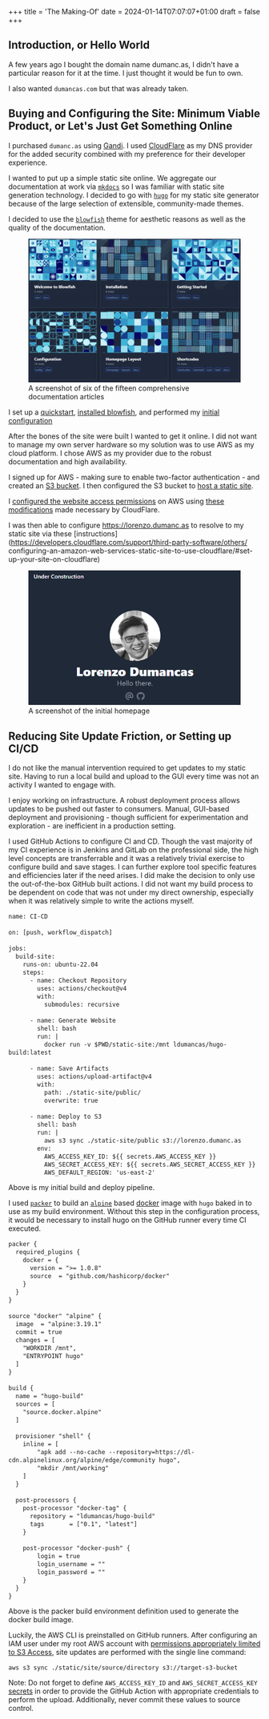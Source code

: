+++
title = 'The Making-Of'
date = 2024-01-14T07:07:07+01:00
draft = false
+++

## Introduction, or Hello World

A few years ago I bought the domain name dumanc.as, I didn't have a particular reason for it
at the time. I just thought it would be fun to own.

I also wanted `dumancas.com` but that was already taken.

## Buying and Configuring the Site: Minimum Viable Product, or Let's Just Get Something Online

I purchased `dumanc.as` using [Gandi](https://gandi.net). I used [CloudFlare](https://www.cloudflare.com/) as my DNS provider for the added security combined with my preference for their developer experience.

I wanted to put up a simple static site online. We aggregate our documentation at work via [`mkdocs`](https://www.mkdocs.org/)
so I was familiar with static site generation technology. I decided to go with [`hugo`](https://gohugo.io/) for my static site generator because of the large selection of extensible, community-made themes.

I decided to use the [`blowfish`](https://blowfish.page/) theme for aesthetic reasons as well as the quality of the documentation.

<figure>
    <img src="./img/blowfish-docs.png"
         alt="Six of Fifteen Comprehensive Documentation Articles">
    <figcaption>A screenshot of six of the fifteen comprehensive documentation articles</figcaption>
</figure>

I set up a [quickstart](https://gohugo.io/getting-started/quick-start/), [installed blowfish](https://blowfish.page/docs/installation/), and performed my [initial](https://blowfish.page/docs/getting-started/) [configuration](https://blowfish.page/docs/configuration/)

After the bones of the site were built I wanted to get it online. I did not want to manage my own server hardware so my solution was to use AWS as my cloud platform. I chose AWS as my provider due to the robust documentation and high availability.

I signed up for AWS - making sure to enable two-factor authentication - and created an [S3 bucket](https://docs.aws.amazon.com/AmazonS3/latest/userguide/creating-bucket.html). I then configured the S3 bucket to [host a static site](https://docs.aws.amazon.com/AmazonS3/latest/userguide/WebsiteHosting.html). 

I [configured the website access permissions](https://docs.aws.amazon.com/AmazonS3/latest/userguide/WebsiteAccessPermissionsReqd.html) on AWS using [these modifications](https://developers.cloudflare.com/support/third-party-software/others/configuring-an-amazon-web-services-static-site-to-use-cloudflare/) made necessary by CloudFlare.

I was then able to configure https://lorenzo.dumanc.as to resolve to my static site via these [instructions](https://developers.cloudflare.com/support/third-party-software/others/
configuring-an-amazon-web-services-static-site-to-use-cloudflare/#set-up-your-site-on-cloudflare)

<figure>
    <img src="./img/initial-site.png"
         alt="Hello World">
    <figcaption>A screenshot of the initial homepage</figcaption>
</figure>

## Reducing Site Update Friction, or Setting up CI/CD

I do not like the manual intervention required to get updates to my static site. Having to run a local build 
and upload to the GUI every time was not an activity I wanted to engage with.

I enjoy working on infrastructure. A robust deployment process allows updates to be pushed out faster to consumers. Manual, GUI-based deployment and provisioning - though sufficient for experimentation and exploration - are inefficient in a production setting.

I used GitHub Actions to configure CI and CD. Though the vast majority of my CI experience is in Jenkins and GitLab on the professional side, the high level concepts are transferrable and it was a relatively trivial exercise to configure build and save stages. I can further explore tool specific features and efficiencies later if the need arises. I did make the decision to only use the out-of-the-box GitHub
built actions. I did not want my build process to be dependent on code that was not under
my direct ownership, especially when it was relatively simple to write the actions myself.

```
name: CI-CD

on: [push, workflow_dispatch]

jobs:
  build-site:
    runs-on: ubuntu-22.04
    steps:
      - name: Checkout Repository
        uses: actions/checkout@v4
        with:
          submodules: recursive

      - name: Generate Website
        shell: bash
        run: |
          docker run -v $PWD/static-site:/mnt ldumancas/hugo-build:latest
      
      - name: Save Artifacts
        uses: actions/upload-artifact@v4
        with:
          path: ./static-site/public/
          overwrite: true

      - name: Deploy to S3
        shell: bash
        run: |
          aws s3 sync ./static-site/public s3://lorenzo.dumanc.as
        env:
          AWS_ACCESS_KEY_ID: ${{ secrets.AWS_ACCESS_KEY }}
          AWS_SECRET_ACCESS_KEY: ${{ secrets.AWS_SECRET_ACCESS_KEY }}
          AWS_DEFAULT_REGION: 'us-east-2'
```
Above is my initial build and deploy pipeline.

I used [`packer`](https://www.packer.io/) to build an [`alpine`](https://www.alpinelinux.org/) based [docker](https://www.docker.com/) image with `hugo` baked in to use as my build environment. Without this step in the configuration process, it would be necessary to install hugo on the GitHub runner every time CI executed.

```
packer {
  required_plugins {
    docker = {
      version = ">= 1.0.8"
      source  = "github.com/hashicorp/docker"
    }
  }
}

source "docker" "alpine" {
  image  = "alpine:3.19.1"
  commit = true
  changes = [
    "WORKDIR /mnt",
    "ENTRYPOINT hugo"
  ]
}

build {
  name = "hugo-build"
  sources = [
    "source.docker.alpine"
  ]

  provisioner "shell" {
    inline = [
        "apk add --no-cache --repository=https://dl-cdn.alpinelinux.org/alpine/edge/community hugo",
        "mkdir /mnt/working"
    ]
  }

  post-processors {
    post-processor "docker-tag" {
      repository = "ldumancas/hugo-build"
      tags       = ["0.1", "latest"]
    }

    post-processor "docker-push" {
        login = true
        login_username = ""
        login_password = ""
    }
  }
}
```
Above is the packer build environment definition used to generate the docker build image.

Luckily, the AWS CLI is preinstalled on GitHub runners. After configuring an IAM user under my root AWS account with [permissions appropriately limited to S3 Access](https://docs.aws.amazon.com/AmazonRDS/latest/AuroraUserGuide/AuroraMySQL.Integrating.Authorizing.IAM.S3CreatePolicy.html), site updates are performed with the single line command:

```
aws s3 sync ./static/site/source/directory s3://target-s3-bucket
```
Note: Do not forget to define `AWS_ACCESS_KEY_ID` and `AWS_SECRET_ACCESS_KEY` [secrets](https://docs.github.com/en/actions/security-guides/using-secrets-in-github-actions) in order to provide the GitHub Action with appropriate credentials to perform the upload. Additionally, never commit these values to source control.

